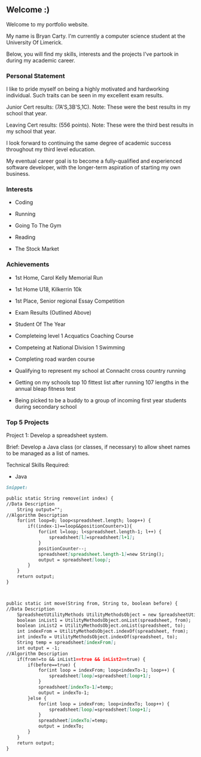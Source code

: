 ## Welcome :)

Welcome to my portfolio website.

My name is Bryan Carty. I'm currently a computer science student at the University Of Limerick.

Below, you will find my skills, interests and the projects I've partook in during my academic career. 
### Personal Statement

I like to pride myself on being a highly motivated and hardworking individual. Such traits can be seen in my excellent exam results.

Junior Cert results: (7A'S,3B'S,1C). Note: These were the best results in my school that year.

Leaving Cert results: (556 points). Note: These were the third best results in my school that year.

I look forward to continuing the same degree of academic success throughout my third level education.

My eventual career goal is to become a fully-qualified and experienced software developer, with the longer-term aspiration of starting my own business.

### Interests
- Coding

- Running

- Going To The Gym

- Reading

- The Stock Market

### Achievements
- 1st Home, Carol Kelly Memorial Run

- 1st Home U18, Kilkerrin 10k

- 1st Place, Senior regional Essay Competition

- Exam Results (Outlined Above)

- Student Of The Year

- Completeing level 1 Acquatics Coaching Course

- Competeing at National Division 1 Swimming

- Completing road warden course

- Qualifying to represent my school at Connacht cross country running

- Getting on my schools top 10 fittest list after running 107 lengths in the annual bleap fitness test

- Being picked to be a buddy to a group of incoming first year students during secondary school

### Top 5 Projects
Project 1: Develop a spreadsheet system.

Brief: Develop a Java class (or classes, if necessary) to allow sheet names to be managed as a list of names.

Technical Skills Required:

- Java

```markdown
Snippet:

public static String remove(int index) {
//Data Description
	String output="";
//Algorithm Description	
	for(int loop=0; loop<spreadsheet.length; loop++) {
		if((index-1)==loop&&positionCounter>1){
			for(int l=loop; l<spreadsheet.length-1; l++) {
				spreadsheet[l]=spreadsheet[l+1];
			}
			positionCounter--;
			spreadsheet[spreadsheet.length-1]=new String();
			output = spreadsheet[loop];
		}	
	}
	return output;
}



public static int move(String from, String to, boolean before) {
//Data Description
	SpreadsheetUtilityMethods UtilityMethodsObject = new SpreadsheetUtilityMethods();
	boolean inList1 = UtilityMethodsObject.onList(spreadsheet, from);
	boolean inList2 = UtilityMethodsObject.onList(spreadsheet, to);
	int indexFrom = UtilityMethodsObject.indexOf(spreadsheet, from);
	int indexTo = UtilityMethodsObject.indexOf(spreadsheet, to);
	String temp = spreadsheet[indexFrom];
	int output = -1;
//Algorithm Description
	if(from!=to && inList1==true && inList2==true) {
		if(before==true) {
			for(int loop = indexFrom; loop<indexTo-1; loop++) {
				spreadsheet[loop]=spreadsheet[loop+1];
			}
			spreadsheet[indexTo-1]=temp;
			output = indexTo-1;
		}else {
			for(int loop = indexFrom; loop<indexTo; loop++) {
				spreadsheet[loop]=spreadsheet[loop+1];
			}
			spreadsheet[indexTo]=temp;
			output = indexTo;
		}
	}
	return output;
}

```





